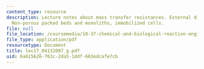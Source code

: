 ```yaml
---
content_type: resource
description: Lecture notes about mass transfer resistances. External diffusion effects.
  Non-porous packed beds and monoliths, immobilized cells.
file: null
file_location: /coursemedia/10-37-chemical-and-biological-reaction-engineering-spring-2007/6a615626763c2da51ddf683edcafe7cb_lec17_04132007_g.pdf
file_type: application/pdf
resourcetype: Document
title: lec17_04132007_g.pdf
uid: 6a615626-763c-2da5-1ddf-683edcafe7cb
---
```

